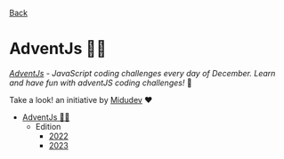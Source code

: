 [Back](/)

# AdventJs 🧑🎄

*[AdventJs](https://adventjs.dev) - JavaScript coding challenges every day of December. Learn and have fun with adventJS coding challenges!*  🌟

Take a look! an initiative by [Midudev](https://twitter.com/midudev) ❤️

<!--toc:start-->
- [AdventJs 🧑🎄](./)
  - Edition 
    - [2022](./2022/)
    - [2023](./2023/)
<!--toc:end-->

